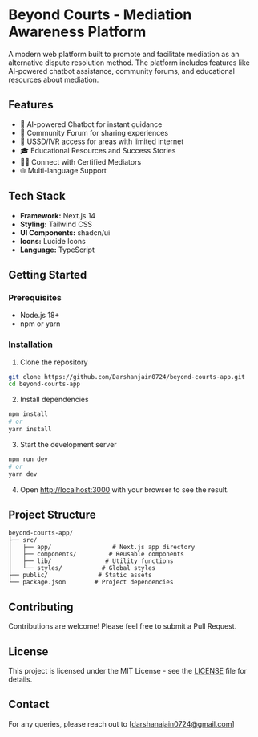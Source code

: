 # Beyond Courts - Mediation Awareness Platform

A modern web platform built to promote and facilitate mediation as an alternative dispute resolution method. The platform includes features like AI-powered chatbot assistance, community forums, and educational resources about mediation.

## Features

- 🤖 AI-powered Chatbot for instant guidance
- 👥 Community Forum for sharing experiences
- 📱 USSD/IVR access for areas with limited internet
- 🎓 Educational Resources and Success Stories
- 👨‍⚖️ Connect with Certified Mediators
- 🌐 Multi-language Support

## Tech Stack

- **Framework:** Next.js 14
- **Styling:** Tailwind CSS
- **UI Components:** shadcn/ui
- **Icons:** Lucide Icons
- **Language:** TypeScript

## Getting Started

### Prerequisites

- Node.js 18+ 
- npm or yarn

### Installation

1. Clone the repository
```bash
git clone https://github.com/Darshanjain0724/beyond-courts-app.git
cd beyond-courts-app
```

2. Install dependencies
```bash
npm install
# or
yarn install
```

3. Start the development server
```bash
npm run dev
# or
yarn dev
```

4. Open [http://localhost:3000](http://localhost:3000) with your browser to see the result.

## Project Structure

```
beyond-courts-app/
├── src/
│   ├── app/                 # Next.js app directory
│   ├── components/         # Reusable components
│   ├── lib/               # Utility functions
│   └── styles/           # Global styles
├── public/              # Static assets
└── package.json        # Project dependencies
```

## Contributing

Contributions are welcome! Please feel free to submit a Pull Request.

## License

This project is licensed under the MIT License - see the [LICENSE](LICENSE) file for details.

## Contact

For any queries, please reach out to [darshanajain0724@gmail.com]
